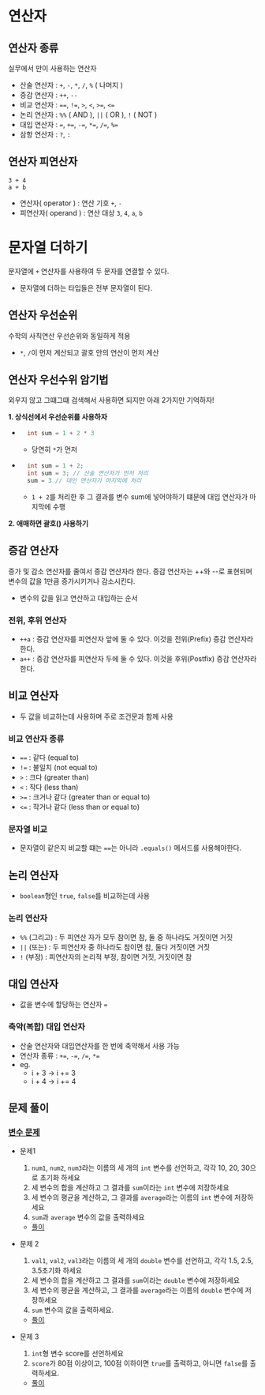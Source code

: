 # 연산자
## 연산자 종류
실무에서 만이 사용하는 연산자
- 산술 연산자 : `+`, `-`, `*`, `/`, `%` ( 나머지 )
- 증감 연산자 : `++`, `--`
- 비교 연산자 : `==`, `!=`, `>`, `<`, `>=`, `<=`
- 논리 연산자 : `%%` ( AND ), `||` ( OR ), `!` ( NOT )
- 대입 연산자 : `=`, `+=`, `-=`, `*=`, `/=`, `%=`
- 삼항 연산자 : `?`, `:`

## 연산자 피연산자
```
3 + 4
a + b
```
- 연산자( operator ) : 연산 기호 `+`, `-`
- 피연산자( operand ) : 연산 대상 `3`, `4`, `a`, `b`

# 문자열 더하기
문자열에 `+` 연산자를 사용하여 두 문자를 연결할 수 있다.
- 문자열에 더하는 타입들은 전부 문자열이 된다.

## 연산자 우선순위
수학의 사칙연산 우선순위와 동일하게 적용
- `*`, `/`이 먼저 계산되고 괄호 안의 연산이 먼저 계산

## 연산자 우선수위 암기법
외우지 않고 그떄그떄 검색해서 사용하면 되지만 아래 2가지만 기억하자!

**1. 상식선에서 우선순위를 사용하자**
- ```java
    int sum = 1 + 2 * 3
    ```
    - 당연히 `*`가 먼저
- ```java
    int sum = 1 + 2;
    int sum = 3; // 산술 연산자가 먼저 처리
    sum = 3 // 대인 연산자가 마지막에 처리
  ```
  - `1 + 2`를 처리한 후 그 결과를 변수 sum에 넣어야하기 떄문에 대입 연산자가 마지막에 수행

**2. 애매하면 괄호() 사용하기**

## 증감 연산자
증가 및 감소 연산자를 줄여서 증감 연산자라 한다.
증감 연산자는 ++와 --로 표현되며 변수의 값을 1만큼 증가시키거나 감소시킨다.
- 변수의 값을 읽고 연산하고 대입하는 순서

### 전위, 후위 연산자
- `++a` : 증감 연산자를 피연산자 앞에 둘 수 있다. 이것을 전위(Prefix) 증감 연산자라 한다.
- `a++` : 증감 연산자를 피연산자 두에 둘 수 있다. 이것을 후위(Postfix) 증감 연산자라 한다.

## 비교 연산자
- 두 값을 비교하는데 사용하며 주로 조건문과 함께 사용

### 비교 연산자 종류
- `==` : 같다 (equal to)
- `!=` : 불일치 (not equal to)
- `>` : 크다 (greater than)
- `<` : 작다 (less than)
- `>=` : 크거나 같다 (greater than or equal to)
- `<=` : 작거나 같다 (less than or equal to)

### 문자열 비교
- 문자열이 같은지 비교할 떄는 `==`는 아니라 `.equals()` 메서드를 사용해야한다.

## 논리 연산자
- `boolean`형인 `true`, `false`를 비교하는데 사용

### 논리 연산자
- `%%` (그리고) : 두 피연산 자가 모두 참이면 참, 둘 중 하나라도 거짓이면 거짓
- `||` (또는) : 두 피연산자 중 하나라도 참이면 참, 둘다 거짓이면 거짓
- `!` (부정) : 피연산자의 논리적 부정, 참이면 거짓, 거짓이면 참

## 대입 연산자
- 값을 변수에 할당하는 연산자 `=`

### 축약(복합) 대입 연산자
- 산술 연산자와 대입연산자를 한 번에 축약해서 사용 가능
- 연산자 종류 : `+=`, `-=`, `/=`, `*=`
- eg.
    - i + 3 -> i += 3
    - i + 4 -> i += 4

## 문제 풀이
### [변수 문제](ex/)
- 문제1
    1. `num1`, `num2`, `num3`라는 이름의 세 개의 `int` 변수를 선언하고, 각각 10, 20, 30으로 초기화 하세요
    2. 세 변수의 합을 계산하고 그 결과를 `sum`이라는 `int` 변수에 저장하세요
    3. 세 변수의 평균을 계산하고, 그 결과를 `average`라는 이름의 `int` 변수에 저장하세요
    4. `sum`과 `average` 변수의 값을 출력하세요
    - [풀이](ex/OperationEx1.java)

- 문제 2
    1. `val1`, `val2`, `val3`라는 이름의 세 개의 `double` 변수를 선언하고, 각각 1.5, 2.5, 3.5초기화 하세요
    2. 세 변수의 합을 계산하고 그 결과를 `sum`이라는 `double` 변수에 저장하세요
    3. 세 변수의 평균을 계산하고, 그 결과를 `average`라는 이름의 `double` 변수에 저장하세요
    4. `sum` 변수의 값을 출력하세요.
    - [풀이](ex/OperationEx2.java)
- 문제 3
    1. `int`형 변수 score를 선언하세요
    2. `score`가 80점 이상이고, 100점 이하이면 `true`를 출력하고, 아니면 `false`를 출력하세요.
    - [풀이](ex/OperationEx3.java)    
